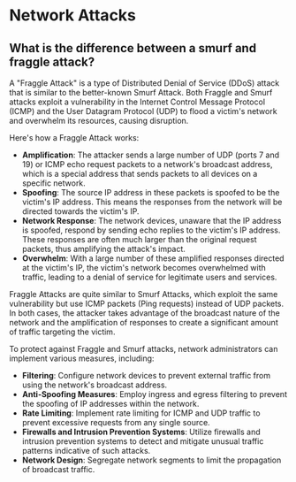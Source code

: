 # Network Attacks





## What is the difference between a smurf and fraggle attack?
A "Fraggle Attack" is a type of Distributed Denial of Service (DDoS) attack that is similar to the better-known Smurf Attack. Both Fraggle and Smurf attacks exploit a vulnerability in the Internet Control Message Protocol (ICMP) and the User Datagram Protocol (UDP) to flood a victim's network and overwhelm its resources, causing disruption.

Here's how a Fraggle Attack works:

- **Amplification**: The attacker sends a large number of UDP (ports 7 and 19) or ICMP echo request packets to a network's broadcast address, which is a special address that sends packets to all devices on a specific network.
- **Spoofing**: The source IP address in these packets is spoofed to be the victim's IP address. This means the responses from the network will be directed towards the victim's IP.
- **Network Response**: The network devices, unaware that the IP address is spoofed, respond by sending echo replies to the victim's IP address. These responses are often much larger than the original request packets, thus amplifying the attack's impact.
- **Overwhelm**: With a large number of these amplified responses directed at the victim's IP, the victim's network becomes overwhelmed with traffic, leading to a denial of service for legitimate users and services.

Fraggle Attacks are quite similar to Smurf Attacks, which exploit the same vulnerability but use ICMP packets (Ping requests) instead of UDP packets. In both cases, the attacker takes advantage of the broadcast nature of the network and the amplification of responses to create a significant amount of traffic targeting the victim.

To protect against Fraggle and Smurf attacks, network administrators can implement various measures, including:

- **Filtering**: Configure network devices to prevent external traffic from using the network's broadcast address.
- **Anti-Spoofing Measures**: Employ ingress and egress filtering to prevent the spoofing of IP addresses within the network.
- **Rate Limiting**: Implement rate limiting for ICMP and UDP traffic to prevent excessive requests from any single source.
- **Firewalls and Intrusion Prevention Systems**: Utilize firewalls and intrusion prevention systems to detect and mitigate unusual traffic patterns indicative of such attacks.
- **Network Design**: Segregate network segments to limit the propagation of broadcast traffic.
